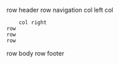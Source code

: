 row header
    row navigation
        col left
            col
                
        col right
    row
    row
    row
row body
row footer